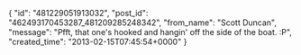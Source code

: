  {
   "id": "481229051913032",
   "post_id": "462493170453287_481209285248342",
   "from_name": "Scott Duncan",
   "message": "Pfft, that one's hooked and hangin' off the side of the boat. :P",
   "created_time": "2013-02-15T07:45:54+0000"
 }
